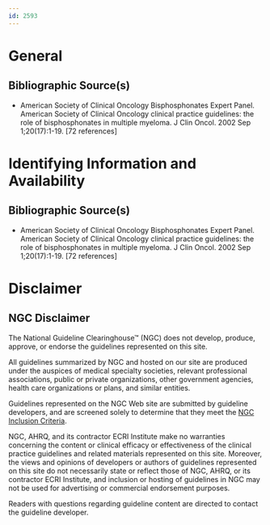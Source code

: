 ```yaml
---
id: 2593
---
```


# General

## Bibliographic Source(s)

- American Society of Clinical Oncology Bisphosphonates Expert Panel. American Society of Clinical Oncology clinical practice guidelines: the role of bisphosphonates in multiple myeloma. J Clin Oncol. 2002 Sep 1;20(17):1-19. [72 references]

# Identifying Information and Availability

## Bibliographic Source(s)

- American Society of Clinical Oncology Bisphosphonates Expert Panel. American Society of Clinical Oncology clinical practice guidelines: the role of bisphosphonates in multiple myeloma. J Clin Oncol. 2002 Sep 1;20(17):1-19. [72 references]

# Disclaimer

## NGC Disclaimer

The National Guideline Clearinghouse™ (NGC) does not develop, produce, approve, or endorse the guidelines represented on this site.

All guidelines summarized by NGC and hosted on our site are produced under the auspices of medical specialty societies, relevant professional associations, public or private organizations, other government agencies, health care organizations or plans, and similar entities.

Guidelines represented on the NGC Web site are submitted by guideline developers, and are screened solely to determine that they meet the [NGC Inclusion Criteria](/help-and-about/summaries/inclusion-criteria).

NGC, AHRQ, and its contractor ECRI Institute make no warranties concerning the content or clinical efficacy or effectiveness of the clinical practice guidelines and related materials represented on this site. Moreover, the views and opinions of developers or authors of guidelines represented on this site do not necessarily state or reflect those of NGC, AHRQ, or its contractor ECRI Institute, and inclusion or hosting of guidelines in NGC may not be used for advertising or commercial endorsement purposes.

Readers with questions regarding guideline content are directed to contact the guideline developer.

